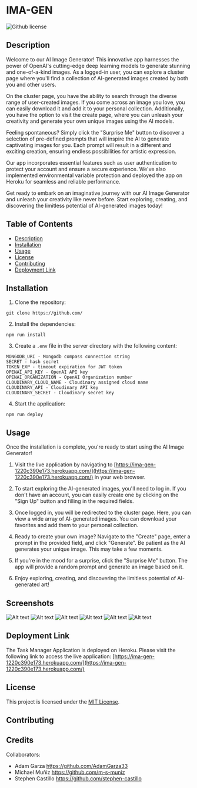 # IMA-GEN
![Github license](https://img.shields.io/badge/license-MIT-mediumblue.svg)


## Description
Welcome to our AI Image Generator! This innovative app harnesses the power of OpenAI's cutting-edge deep learning models to generate stunning and one-of-a-kind images. As a logged-in user, you can explore a cluster page where you'll find a collection of AI-generated images created by both you and other users.

On the cluster page, you have the ability to search through the diverse range of user-created images. If you come across an image you love, you can easily download it and add it to your personal collection. Additionally, you have the option to visit the create page, where you can unleash your creativity and generate your own unique images using the AI models.

Feeling spontaneous? Simply click the "Surprise Me" button to discover a selection of pre-defined prompts that will inspire the AI to generate captivating images for you. Each prompt will result in a different and exciting creation, ensuring endless possibilities for artistic expression.

Our app incorporates essential features such as user authentication to protect your account and ensure a secure experience. We've also implemented environmental variable protection and deployed the app on Heroku for seamless and reliable performance.

Get ready to embark on an imaginative journey with our AI Image Generator and unleash your creativity like never before. Start exploring, creating, and discovering the limitless potential of AI-generated images today!



## Table of Contents
- [Description](#description)
- [Installation](#installation)
- [Usage](#usage)
- [License](#license)
- [Contributing](#contributing)
- [Deployment Link](#deployment-link)


## Installation

1. Clone the repository:

```
git clone https://github.com/
```

2. Install the dependencies:

```
npm run install
```

3. Create a `.env` file in the server directory with the following content:

```
MONGODB_URI - Mongodb compass connection string
SECRET - hash secret
TOKEN_EXP - timeout expiration for JWT token 
OPENAI_API_KEY - OpenAI API key
OPENAI_ORGANIZATION - OpenAI Organization number
CLOUDINARY_CLOUD_NAME - Cloudinary assigned cloud name
CLOUDINARY_API - Cloudinary API key
CLOUDINARY_SECRET - Cloudinary secret key
```

4. Start the application:

```
npm run deploy
```


## Usage

Once the installation is complete, you're ready to start using the AI Image Generator!

1. Visit the live application by navigating to [https://ima-gen-1220c390e173.herokuapp.com/](https://ima-gen-1220c390e173.herokuapp.com/) in your web browser.

2. To start exploring the AI-generated images, you'll need to log in. If you don't have an account, you can easily create one by clicking on the "Sign Up" button and filling in the required fields.

3. Once logged in, you will be redirected to the cluster page. Here, you can view a wide array of AI-generated images. You can download your favorites and add them to your personal collection.

4. Ready to create your own image? Navigate to the "Create" page, enter a prompt in the provided field, and click "Generate". Be patient as the AI generates your unique image. This may take a few moments.

5. If you're in the mood for a surprise, click the "Surprise Me" button. The app will provide a random prompt and generate an image based on it.

6. Enjoy exploring, creating, and discovering the limitless potential of AI-generated art!


## Screenshots
![Alt text](client/src/assets/IMA-GEN1.png)
![Alt text](client/src/assets/IMA-GEN2.png)
![Alt text](client/src/assets/IMA-GEN3.png)
![Alt text](client/src/assets/IMA-GEN4.png)
![Alt text](client/src/assets/IMA-GEN5.png)
![Alt text](client/src/assets/IMA-GEN6.png)


## Deployment Link

The Task Manager Application is deployed on Heroku. Please visit the following link to access the live application: [https://ima-gen-1220c390e173.herokuapp.com/](https://ima-gen-1220c390e173.herokuapp.com/)


## License

This project is licensed under the [MIT License](https://opensource.org/licenses/MIT).


## Contributing


## Credits

Collaborators:  

- Adam Garza https://github.com/AdamGarza33
- Michael Muñiz  https://github.com/m-s-muniz
- Stephen Castillo  https://github.com/stephen-castillo
